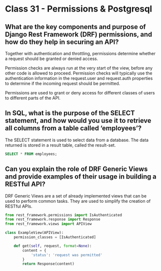 # Class 31 - Permissions & Postgresql

## What are the key components and purpose of Django Rest Framework (DRF) permissions, and how do they help in securing an API?

Together with authentication and throttling, permissions determine whether a request should be granted or denied access.

Permission checks are always run at the very start of the view, before any other code is allowed to proceed. Permission checks will typically use the authentication information in the request.user and request.auth properties to determine if the incoming request should be permitted.

Permissions are used to grant or deny access for different classes of users to different parts of the API.

## In SQL, what is the purpose of the SELECT statement, and how would you use it to retrieve all columns from a table called ‘employees’?

The SELECT statement is used to select data from a database. The data returned is stored in a result table, called the result-set.

```sql
SELECT * FROM employees;
```

## Can you explain the role of DRF Generic Views and provide examples of their usage in building a RESTful API?

DRF Generic Views are a set of already implemented views that can be used to perform common tasks. They are used to simplify the creation of RESTful APIs.

```python
from rest_framework.permissions import IsAuthenticated
from rest_framework.response import Response
from rest_framework.views import APIView

class ExampleView(APIView):
    permission_classes = [IsAuthenticated]

    def get(self, request, format=None):
        content = {
            'status': 'request was permitted'
        }
        return Response(content)
```
